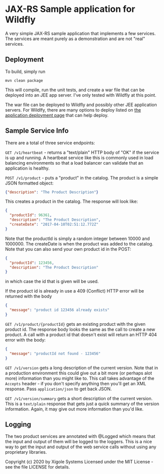 # JAX-RS Sample application for Wildfly
A very simple JAX-RS sample application that implements a few services.  The
services are meant purely as a demonstration and are not "real" services.


Deployment
----

To build, simply run

```mvn clean package```

This will compile, run the unit tests, and create a war file that can be deployed into an JEE app server.  I've only
tested with Wildfly at this point.

The war file can be deployed to Wildfly and possibly other JEE application servers.
For Wildlfy, there are many options to deploy listed on
[the application deployment page](https://docs.jboss.org/author/display/WFLY10/Application+deployment)
that can help deploy.

Sample Service Info
----
There are a total of three service endpoints:

```GET /v1/heartbeat``` - returns a "text/plain" HTTP body of "OK" if the service is up
  and running. A heartbeat service like this is commonly used in load balancing
  environments so that a load balancer can validate that an application is healthy.

```POST /v1/product``` - puts a "product" in the catalog.  The product is a simple JSON
  formatted object:
  
  ```json
{"description": "The Product Description"}
```

This creates a product in the catalog.  The response will look like:

```json
{
  "productId": 96361,
  "description": "The Product Description",
  "createDate": "2017-04-10T02:51:12.772Z"
}
```

Note that the productId is simply a random integer between 10000 and 1000000.  The
createDate is when the product was added to the catalog.  Note that you can also
send your own product id in the POST:

```json
{
  "productId": 123456,
  "description": "The Product Description"
}
```

in which case the id that is given will be used.

If the product id is already in use a 409 (Conflict) HTTP error will be returned
with the body

```json
{
  "message": "product id 123456 already exists"
}
```

```GET /v1/product/{productId}``` gets an existing product with the given product id.
The response body looks the same as the call to create a new product.  A call with a
product id that doesn't exist will return an HTTP 404 error with the body:

```json
{
  "message": "productId not found - 123456"
}
```

```GET /v1/version``` gets a long description of the current version.  Note that in a production environment
this could give out a bit more (or perhaps alot more) information than you might like to.  This call takes
advantage of the `Accepts` header - if you don't specify anything then you'll get an XML response.  Pass
`application/json` to get back JSON.

```GET /v1/version/summary``` gets a short description of the current version.  This is a `text/plain` response
that gets just a quick summary of the version information.  Again, it may give out more information than
you'd like.


Logging
----
The two product services are annotated with @Logged which means that the input
and output of them will be logged to the loggers.  This is a nice way to get
the input and output of the web service calls without using any proprietary libraries.


Copyright (c) 2020
by Xigole Systems
Licensed under the MIT License - see the file LICENSE for details. 
